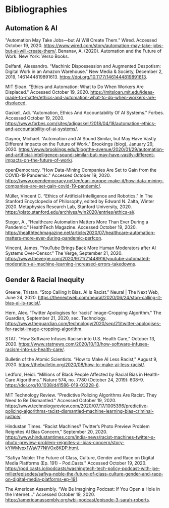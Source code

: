 # Bibliographies #
## Automation & AI
"Automation May Take Jobs—but AI Will Create Them." Wired. Accessed October 19, 2020. https://www.wired.com/story/automation-may-take-jobs-but-ai-will-create-them/.
Benanav, A. (2020). Automation and the Future of Work. New York: Verso Books.

Delfanti, Alessandro. “Machinic Dispossession and Augmented Despotism: Digital Work in an Amazon Warehouse." New Media & Society, December 2, 2019, 1461444819891613. https://doi.org/10.1177/1461444819891613.

MIT Sloan. “Ethics and Automation: What to Do When Workers Are Displaced." Accessed October 19, 2020. https://mitsloan.mit.edu/ideas-made-to-matter/ethics-and-automation-what-to-do-when-workers-are-displaced.

Gaskell, Adi. “Automation, Ethics And Accountability Of AI Systems." Forbes. Accessed October 19, 2020. https://www.forbes.com/sites/adigaskell/2018/04/18/automation-ethics-and-accountability-of-ai-systems/.

Gaynor, Michael. “Automation and AI Sound Similar, but May Have Vastly Different Impacts on the Future of Work." Brookings (blog), January 29, 2020. https://www.brookings.edu/blog/the-avenue/2020/01/29/automation-and-artificial-intelligence-sound-similar-but-may-have-vastly-different-impacts-on-the-future-of-work/.

openDemocracy. “How Data-Mining Companies Are Set to Gain from the COVID-19 Pandemic." Accessed October 19, 2020. https://www.opendemocracy.net/en/can-europe-make-it/how-data-mining-companies-are-set-gain-covid-19-pandemic/.

Müller, Vincent C. “Ethics of Artificial Intelligence and Robotics." In The Stanford Encyclopedia of Philosophy, edited by Edward N. Zalta, Winter 2020. Metaphysics Research Lab, Stanford University, 2020. https://plato.stanford.edu/archives/win2020/entries/ethics-ai/.

Steger, A., “Healthcare Automation Matters More Than Ever During a Pandemic." HealthTech Magazine. Accessed October 19, 2020. https://healthtechmagazine.net/article/2020/07/healthcare-automation-matters-more-ever-during-pandemic-perfcon.

Vincent, James. “YouTube Brings Back More Human Moderators after AI Systems Over-Censor." The Verge, September 21, 2020. https://www.theverge.com/2020/9/21/21448916/youtube-automated-moderation-ai-machine-learning-increased-errors-takedowns.


## Gender & Racial Inequity
Greene, Tristan. “Stop Calling It Bias. AI Is Racist." Neural | The Next Web, June 24, 2020. https://thenextweb.com/neural/2020/06/24/stop-calling-it-bias-ai-is-racist/.

Hern, Alex. “Twitter Apologises for ‘racist’ Image-Cropping Algorithm." The Guardian, September 21, 2020, sec. Technology. https://www.theguardian.com/technology/2020/sep/21/twitter-apologises-for-racist-image-cropping-algorithm.

STAT. “How Software Infuses Racism into U.S. Health Care," October 13, 2020. https://www.statnews.com/2020/10/13/how-software-infuses-racism-into-us-health-care/.

Bulletin of the Atomic Scientists. “How to Make AI Less Racist," August 9, 2020. https://thebulletin.org/2020/08/how-to-make-ai-less-racist/.

Ledford, Heidi. “Millions of Black People Affected by Racial Bias in Health-Care Algorithms." Nature 574, no. 7780 (October 24, 2019): 608–9. https://doi.org/10.1038/d41586-019-03228-6.

MIT Technology Review. “Predictive Policing Algorithms Are Racist. They Need to Be Dismantled." Accessed October 19, 2020. https://www.technologyreview.com/2020/07/17/1005396/predictive-policing-algorithms-racist-dismantled-machine-learning-bias-criminal-justice/.

Hindustan Times. “Racist Machines? Twitter’s Photo Preview Problem Reignites AI Bias Concern," September 20, 2020. https://www.hindustantimes.com/india-news/racist-machines-twitter-s-photo-preview-problem-reignites-ai-bias-concern/story-kYWMvpx1WaV77NiVOx8KDP.html.

“Safiya Noble: The Future of Class, Culture, Gender and Race on Digital Media Platforms (Ep. 191) - Pod.Casts." Accessed October 19, 2020. https://pod.casts.io/podcasts/washingtech-tech-policy-podcast-with-joe-miller/episodes/safiya-noble-the-future-of-class-culture-gender-and-race-on-digital-media-platforms-ep-191.

The American Assembly. “We Be Imagining Podcast: If You Open a Hole in the Internet..." Accessed October 19, 2020. https://americanassembly.org/wbi-podcast/episode-3-sarah-roberts.
